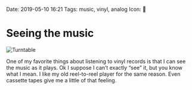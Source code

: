 Date: 2019-05-10 16:21
Tags: music, vinyl, analog
Icon: 🎵

# Seeing the music

![Turntable](/_img/2019/2019-05-05_Turntable.jpg)

One of my favorite things about listening to vinyl records is that I
can see the music as it plays. Ok I suppose I can’t exactly “see” it,
but you know what I mean. I like my old reel-to-reel player for the
same reason. Even cassette tapes give me a little of that feeling.
